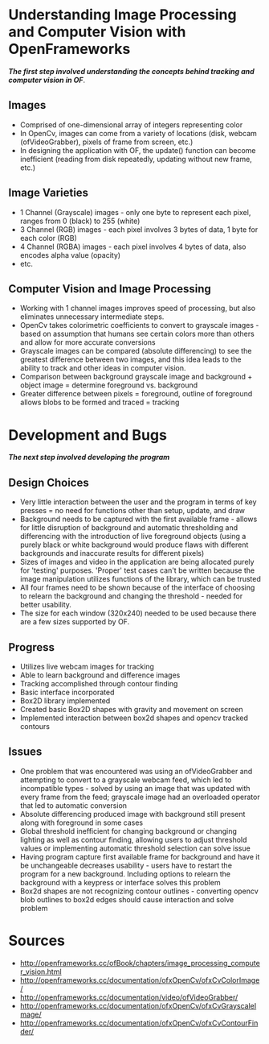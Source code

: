# Understanding Image Processing and Computer Vision with OpenFrameworks

**_The first step involved understanding the concepts behind tracking and computer vision in OF_**.
## Images
* Comprised of one-dimensional array of integers representing color
* In OpenCv, images can come from a variety of locations (disk, webcam (ofVideoGrabber), pixels of frame from screen, etc.)
* In designing the application with OF, the update() function can become inefficient (reading from disk repeatedly, updating without new frame, etc.)

## Image Varieties
* 1 Channel (Grayscale) images - only one byte to represent each pixel, ranges from 0 (black) to 255 (white)
* 3 Channel (RGB) images - each pixel involves 3 bytes of data, 1 byte for each color (RGB)
* 4 Channel (RGBA) images - each pixel involves 4 bytes of data, also encodes alpha value (opacity)
* etc.

## Computer Vision and Image Processing
* Working with 1 channel images improves speed of processing, but also eliminates unnecessary intermediate steps.
* OpenCv takes colorimetric coefficients to convert to grayscale images - based on assumption that humans see certain colors more than others and allow for more accurate conversions
* Grayscale images can be compared (absolute differencing) to see the greatest difference between two images, and this idea leads to the ability to track and other ideas in computer vision.
* Comparison between background grayscale image and background + object image = determine foreground vs. background
* Greater difference between pixels = foreground, outline of foreground allows blobs to be formed and traced = tracking

# Development and Bugs
**_The next step involved developing the program_**
## Design Choices
* Very little interaction between the user and the program in terms of key presses = no need for functions other than setup, update, and draw
* Background needs to be captured with the first available frame - allows for little disruption of background and automatic thresholding and differencing with the introduction of live foreground objects (using a purely black or white background would produce flaws with different backgrounds and inaccurate results for different pixels)
* Sizes of images and video in the application are being allocated purely for 'testing' purposes. 'Proper' test cases can't be written because the image manipulation utilizes functions of the library, which can be trusted
* All four frames need to be shown because of the interface of choosing to relearn the background and changing the threshold - needed for better usability.
* The size for each window (320x240) needed to be used because there are a few sizes supported by OF.

## Progress
* Utilizes live webcam images for tracking
* Able to learn background and difference images
* Tracking accomplished through contour finding
* Basic interface incorporated
* Box2D library implemented
* Created basic Box2D shapes with gravity and movement on screen
* Implemented interaction between box2d shapes and opencv tracked contours

## Issues
* One problem that was encountered was using an ofVideoGrabber and attempting to convert to a grayscale webcam feed, which led to incompatible types - solved by using an image that was updated with every frame from the feed; grayscale image had an overloaded operator that led to automatic conversion
* Absolute differencing produced image with background still present along with foreground in some cases
* Global threshold inefficient for changing background or changing lighting as well as contour finding, allowing users to adjust threshold values or implementing automatic threshold selection can solve issue
* Having program capture first available frame for background and have it be unchangeable decreases usability - users have to restart the program for a new background. Including options to relearn the background with a keypress or interface solves this problem
* Box2d shapes are not recognizing contour outlines - converting opencv blob outlines to box2d edges should cause interaction and solve problem

# Sources
* http://openframeworks.cc/ofBook/chapters/image_processing_computer_vision.html
* http://openframeworks.cc/documentation/ofxOpenCv/ofxCvColorImage/
* http://openframeworks.cc/documentation/video/ofVideoGrabber/
* http://openframeworks.cc/documentation/ofxOpenCv/ofxCvGrayscaleImage/
* http://openframeworks.cc/documentation/ofxOpenCv/ofxCvContourFinder/
